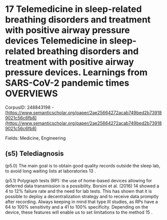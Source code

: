 # 17 Telemedicine in sleep-related breathing disorders and treatment with positive airway pressure devices Telemedicine in sleep-related breathing disorders and treatment with positive airway pressure devices. Learnings from SARS-CoV-2 pandemic times OVERVIEWS

CorpusID: 248843198 - [https://www.semanticscholar.org/paper/2ae25664272acab749bed2b739189021c56c6fb8](https://www.semanticscholar.org/paper/2ae25664272acab749bed2b739189021c56c6fb8)

Fields: Medicine, Engineering

## (s5) Telediagnosis
(p5.0) The main goal is to obtain good quality records outside the sleep lab, to avoid long waiting lists at laboratories 13 .

(p5.1) Polygraph tests (RP): the use of home-based devices allowing for deferred data transmission is a possibility. Borsini et al. (2016) 14 showed a 4 to 12% failure rate and the need for lab tests. This has shown that it is possible to deploy a decentralization strategy and to receive data promptly after recording. Always keeping in mind that type III studies, as RPs have a 64 to 100% sensitivity and a 41 to 100% specificity. Depending on the device, these features will enable us to set limitations to the method 15 .
